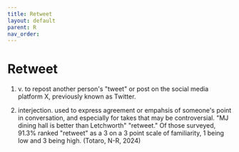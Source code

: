 ```yaml
---
title: Retweet
layout: default
parent: R
nav_order:
---
```


# Retweet

1) v. to repost another person's "tweet" or post on the social media platform X, previously known as Twitter.

2) interjection. used to express agreement or empahsis of someone's point in conversation, and especially for takes that may be controversial.  "MJ dining hall is better than Letchworth" "retweet." Of those surveyed, 91.3% ranked "retweet" as a 3 on a 3 point scale of familiarity, 1 being low and 3 being high.  (Totaro, N-R, 2024)

